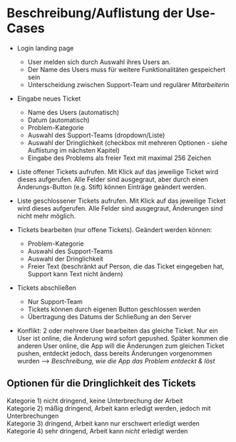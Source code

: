 # Beschreibung/Auflistung der Use-Cases

* Login landing page
  - User melden sich durch Auswahl ihres Users an.
  - Der Name des Users muss für weitere Funktionalitäten gespeichert sein
  - Unterscheidung zwischen Support-Team und reguläre*r Mitarbeiter*in

* Eingabe neues Ticket
  - Name des Users (automatisch)
  - Datum (automatisch)
  - Problem-Kategorie
  - Auswahl des Support-Teams (dropdown/Liste)
  - Auswahl der Dringlichkeit (checkbox mit mehreren Optionen - siehe Auflistung im nächsten Kapitel)
  - Eingabe des Problems als freier Text mit maximal 256 Zeichen

* Liste offener Tickets aufrufen. Mit Klick auf das jeweilige Ticket wird dieses aufgerufen. Alle Felder sind ausgegraut, aber durch einen Änderungs-Button (e.g. Stift) können Einträge geändert werden.
* Liste geschlossener Tickets aufrufen. Mit Klick auf das jeweilige Ticket wird dieses aufgerufen. Alle Felder sind ausgegraut, Änderungen sind nicht mehr möglich.
* Tickets bearbeiten (nur offene Tickets). Geändert werden können:
  - Problem-Kategorie
  - Auswahl des Support-Teams
  - Auswahl der Dringlichkeit
  - Freier Text (beschränkt auf Person, die das Ticket eingegeben hat, Support kann Text nicht ändern)
  
* Tickets abschließen
  - Nur Support-Team
  - Tickets können durch eigenen Button geschlossen werden
  - Übertragung des Datums der Schließung an den Server

* Konflikt: 2 oder mehrere User bearbeiten das gleiche Ticket. Nur ein User ist online, die Änderung wird sofort gepushed. Später kommen die anderen User online, die App will die Änderungen zum gleichen Ticket pushen, entdeckt jedoch, dass bereits Änderungen vorgenommen wurden --> _Beschreibung, wie die App das Problem entdeckt & löst_


## Optionen für die Dringlichkeit des Tickets
Kategorie 1) nicht dringend, keine Unterbrechung der Arbeit \
Kategorie 2) mäßig dringend, Arbeit kann erledigt werden, jedoch mit Unterbrechungen \
Kategorie 3) dringend, Arbeit kann nur erschwert erledigt werden \
Kategorie 4) sehr dringend, Arbeit kann _nicht_ erledigt werden
